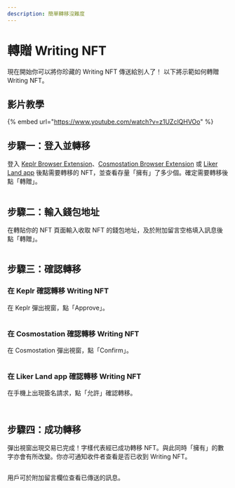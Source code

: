 ```yaml
---
description: 簡單轉移沒難度
---
```


# 轉贈 Writing NFT

現在開始你可以將你珍藏的 Writing NFT 傳送給別人了！ 以下將示範如何轉贈 Writing NFT。

## 影片教學

{% embed url="https://www.youtube.com/watch?v=z1UZclQHVOo" %}

## 步驟一：登入並轉移

登入 [Keplr Browser Extension](../wallet/keplr/)、[Cosmostation Browser Extension](../wallet/cosmostation/) 或 [Liker Land app](../../user-guide/liker-land/download.md) 後點需要轉移的 NFT，並查看存量「擁有」了多少個。確定需要轉移後點「轉贈」。

<figure><img src="../../.gitbook/assets/NFT Transfer 1.png" alt=""><figcaption></figcaption></figure>

## 步驟二：輸入錢包地址

在轉貼你的 NFT 頁面輸入收取 NFT 的錢包地址，及於附加留言空格填入訊息後點「轉贈」。

<figure><img src="../../.gitbook/assets/NFT Transfer 2.png" alt=""><figcaption></figcaption></figure>

## 步驟三：確認轉移

### 在 Keplr 確認轉移 Writing NFT

在 Keplr 彈出視窗，點「Approve」。

<figure><img src="../../.gitbook/assets/NFT Transfer 3.png" alt=""><figcaption></figcaption></figure>

### 在 Cosmostation 確認轉移 Writing NFT

在 Cosmostation 彈出視窗，點「Confirm」。

<figure><img src="../../.gitbook/assets/NFT Transfer 5.png" alt=""><figcaption></figcaption></figure>

### 在 Liker Land app 確認轉移 Writing NFT

在手機上出現簽名請求，點「允許」確認轉移。

<figure><img src="../../.gitbook/assets/NFT Transfer 7.png" alt=""><figcaption></figcaption></figure>

<figure><img src="../../.gitbook/assets/NFT Transfer 6.png" alt=""><figcaption></figcaption></figure>

## 步驟四：成功轉移

彈出視窗出現交易已完成！字樣代表經已成功轉移 NFT。與此同時「擁有」的數字亦會有所改變。你亦可通知收件者查看是否已收到 Writing NFT。

<figure><img src="../../.gitbook/assets/NFT Transfer 4.png" alt=""><figcaption></figcaption></figure>

用戶可於附加留言欄位查看已傳送的訊息。

<figure><img src="../../.gitbook/assets/NFT Transfer 8.png" alt=""><figcaption></figcaption></figure>
